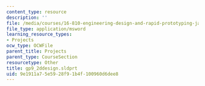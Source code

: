 ```yaml
---
content_type: resource
description: ''
file: /media/courses/16-810-engineering-design-and-rapid-prototyping-january-iap-2005/9e1911a75e5928f91b4f100960d6dee8_gp9_2ddesign.sldprt
file_type: application/msword
learning_resource_types:
- Projects
ocw_type: OCWFile
parent_title: Projects
parent_type: CourseSection
resourcetype: Other
title: gp9_2ddesign.sldprt
uid: 9e1911a7-5e59-28f9-1b4f-100960d6dee8
---
```

